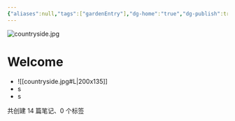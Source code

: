 ```yaml
---
{"aliases":null,"tags":["gardenEntry"],"dg-home":"true","dg-publish":true,"date created":"星期五, 七月 11日 2025, 5:16:19 下午","date modified":"星期日, 七月 13日 2025, 12:17:13 凌晨","cssclasses":["close_show_title","full_width_page","list-cards"],"permalink":"//","dgPassFrontmatter":true}
---
```



![countryside.jpg](/img/user/img/countryside.jpg)

# Welcome

- ![[countryside.jpg#L|200x135]]
- s
- s

<p><span>共创建 14 篇笔记、0 个标签</span></p>
